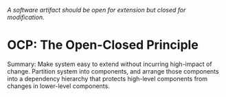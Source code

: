 *A software artifact should be open for extension but closed for modification.*

# OCP: The Open-Closed Principle
Summary: Make system easy to extend without incurring high-impact of change. Partition system into components, and arrange those components into a dependency hierarchy that protects high-level components from changes in lower-level components.

